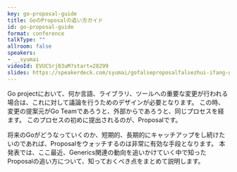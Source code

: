 ```yaml
---
key: go-proposal-guide
title: GoのProposalの追い方ガイド
id: go-proposal-guide
format: conference
talkType: ""
allroom: false
speakers:
- __syumai
videoId: EVUCSrj83uM?start=28299
slides: https://speakerdeck.com/syumai/gofalseproposalfalsezhui-ifang-gaido
---
```

Go projectにおいて、何か言語、ライブラリ、ツールへの重要な変更が行われる場合は、これに対して議論を行うためのデザインが必要となります。
この時、変更の提案元がGo Teamであろうと、外部からであろうと、同じプロセスを経ます。
このプロセスの初めに提出されるのが、Proposalです。

将来のGoがどうなっていくのか、短期的、長期的にキャッチアップをし続けたいのであれば、Proposalをウォッチするのは非常に有効な手段となります。
本発表では、ここ最近、Generics関連の動向を追いかけていく中で知ったProposalの追い方について、知っておくべき点をまとめて説明します。
